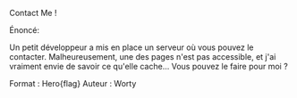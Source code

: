 Contact Me !

Énoncé:

Un petit développeur a mis en place un serveur où vous pouvez le contacter.
Malheureusement, une des pages n'est pas accessible, et j'ai vraiment envie de savoir ce qu'elle cache... Vous pouvez le faire pour moi ?

Format : Hero{flag}
Auteur : Worty